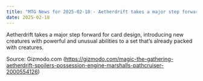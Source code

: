 ```yaml
---
title: "MTG News for 2025-02-18 - Aetherdrift takes a major step forward for card de..."
date: 2025-02-18
---
```


Aetherdrift takes a major step forward for card design, introducing new creatures with powerful and unusual abilities to a set that’s already packed with creatures.

Source: Gizmodo.com (https://gizmodo.com/magic-the-gathering-aetherdrift-spoilers-possession-engine-marshalls-pathcruiser-2000554126)
